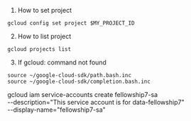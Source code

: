 1. How to set project 
```
gcloud config set project $MY_PROJECT_ID
```
2. How to list project 
```
gcloud projects list
```
3. If gcloud: command not found
```
source ~/google-cloud-sdk/path.bash.inc
source ~/google-cloud-sdk/completion.bash.inc
```

gcloud iam service-accounts create fellowship7-sa \
    --description="This service account is for data-fellowship7" \
    --display-name="fellowship7-sa"


